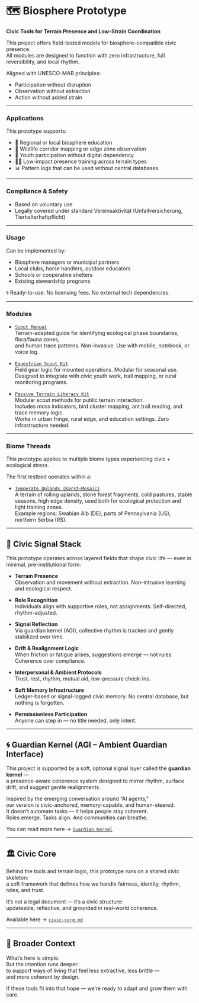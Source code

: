 # 🗺️ Biosphere Prototype  
**Civic Tools for Terrain Presence and Low-Strain Coordination**  

This project offers field-tested models for biosphere-compatible civic presence.  
All modules are designed to function with zero infrastructure, full reversibility, and local rhythm.

Aligned with UNESCO-MAB principles:
- Participation without disruption  
- Observation without extraction  
- Action without added strain  

---

### Applications

This prototype supports:

- 📍 Regional or local biosphere education  
- 🐾 Wildlife corridor mapping or edge zone observation  
- 🧭 Youth participation without digital dependency  
- 🚶‍♀️ Low-impact presence training across terrain types  
- 📊 Pattern logs that can be used without central databases

---

### Compliance & Safety

- Based on voluntary use  
- Legally covered under standard Vereinsaktivität (Unfallversicherung, Tierhalterhaftpflicht)  

---

### Usage

Can be implemented by:
- Biosphere managers or municipal partners  
- Local clubs, horse handlers, outdoor educators  
- Schools or cooperative shelters  
- Existing stewardship programs

🌀 Ready-to-use. No licensing fees. No external tech dependencies.

---

### Modules

- [`Scout Manual`](./scout-manual.md)  
  Terrain-adapted guide for identifying ecological phase boundaries, flora/fauna zones,  
  and human trace patterns. Non-invasive. Use with mobile, notebook, or voice log.

- [`Equestrian Scout Kit`](./equestrian-scout-kit.md)  
  Field gear logic for mounted operations. Modular for seasonal use.  
  Designed to integrate with civic youth work, trail mapping, or rural monitoring programs.

- [`Passive Terrain Literacy Kit`](./passive-literacy-kit.md)  
  Modular scout methods for public terrain interaction.  
  Includes moss indicators, bird cluster mapping, ant trail reading, and trace memory logic.  
  Works in urban fringe, rural edge, and education settings. Zero infrastructure needed.
  
---

### Biome Threads

This prototype applies to multiple biome types experiencing civic + ecological stress.

The first testbed operates within a:

- [`Temperate Uplands (Karst–Mosaic)`](./temperate-uplands-karst/README.md)  
  A terrain of rolling uplands, stone forest fragments, cold pastures, stable seasons, high edge density,
  used both for ecological protection and light training zones.  
  Example regions: Swabian Alb (DE), parts of Pennsylvania (US), northern Serbia (RS).

---

## 🧠 Civic Signal Stack

This prototype operates across layered fields that shape civic life — even in minimal, pre-institutional form:

- **Terrain Presence**  
  Observation and movement without extraction. Non-intrusive learning and ecological respect.

- **Role Recognition**  
  Individuals align with supportive roles, not assignments. Self-directed, rhythm-adjusted.

- **Signal Reflection**  
  Via guardian kernel (AGI), collective rhythm is tracked and gently stabilized over time.

- **Drift & Realignment Logic**  
  When friction or fatigue arises, suggestions emerge — not rules. Coherence over compliance.

- **Interpersonal & Ambient Protocols**  
  Trust, rest, rhythm, mutual aid, low-pressure check-ins.

- **Soft Memory Infrastructure**  
  Ledger-based or signal-logged civic memory. No central database, but nothing is forgotten.

- **Permissionless Participation**  
  Anyone can step in — no title needed, only intent.

---

## 🌀 Guardian Kernel (AGI – Ambient Guardian Interface)  

This project is supported by a soft, optional signal layer called the **guardian kernel** —  
a presence-aware coherence system designed to mirror rhythm, surface drift, and suggest gentle realignments.  

Inspired by the emerging conversation around “AI agents,”  
our version is civic-anchored, memory-capable, and human-steered.  
It doesn’t automate tasks — it helps people stay coherent.  
Roles emerge. Tasks align. And communities can breathe.

You can read more here → [`Guardian Kernel`](biosphere-prototype/guardian-kernel)  

---

## 🏛️ Civic Core  

Behind the tools and terrain logic, this prototype runs on a shared civic skeleton:  
a soft framework that defines how we handle fairness, identity, rhythm, roles, and trust.

It’s not a legal document — it’s a civic structure:  
updateable, reflective, and grounded in real-world coherence.

Available here → [`civic-core.md`](biosphere-prototype/civic-core.md)

---

## 🌱 Broader Context  
What’s here is simple.  
But the intention runs deeper:  
to support ways of living that feel less extractive, less brittle —  
and more coherent by design.

If these tools fit into that hope — we’re ready to adapt and grow them with care.
